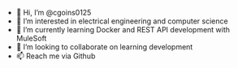 - 👋 Hi, I’m @cgoins0125
- 👀 I’m interested in electrical engineering and computer science
- 🌱 I’m currently learning Docker and REST API development with MuleSoft
- 💞️ I’m looking to collaborate on learning development
- 📫 Reach me via Github

<!---
cgoins0125/cgoins0125 is a ✨ special ✨ repository because its `README.md` (this file) appears on your GitHub profile.
You can click the Preview link to take a look at your changes.
--->
